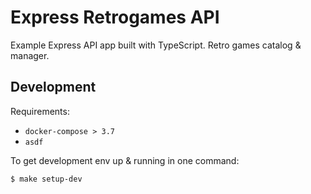 # Express Retrogames API

Example Express API app built with TypeScript.
Retro games catalog & manager.

## Development
Requirements:
- `docker-compose > 3.7`
- `asdf`

To get development env up & running in one command:
```sh
$ make setup-dev
```

